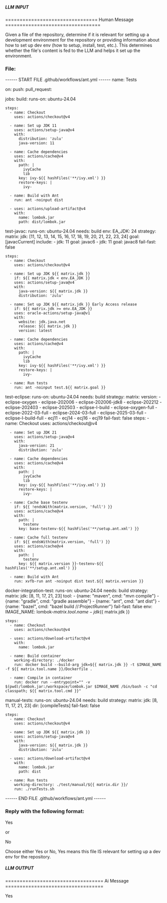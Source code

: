 ##### LLM INPUT #####
================================ Human Message =================================

Given a file of the repository, determine if it is relevant for setting up a development environment for the repository or providing information about how to set up dev env (how to setup, install, test, etc.). This determines whether the file's content is fed to the LLM and helps it set up the environment.

### File:
------ START FILE .github/workflows/ant.yml ------
name: Tests

on:
  push:
  pull_request:

jobs:
  build:
    runs-on: ubuntu-24.04

    steps:
      - name: Checkout
        uses: actions/checkout@v4
      
      - name: Set up JDK 11
        uses: actions/setup-java@v4
        with:
          distribution: 'zulu'
          java-version: 11
      
      - name: Cache dependencies
        uses: actions/cache@v4
        with:
          path: |
            ivyCache
            lib
          key: ivy-${{ hashFiles('**/ivy.xml') }}
          restore-keys: |
            ivy-
        
      - name: Build with Ant
        run: ant -noinput dist
        
      - uses: actions/upload-artifact@v4
        with:
          name: lombok.jar
          path: dist/lombok.jar
    
  
  test-javac:
    runs-on: ubuntu-24.04
    needs: build
    env:
      EA_JDK: 24
    strategy: 
      matrix: 
        jdk: [11, 12, 13, 14, 15, 16, 17, 18, 19, 20, 21, 22, 23, 24]
        goal: [javacCurrent]
        include:
          - jdk: 11
            goal: javac6
          - jdk: 11
            goal: javac8
      fail-fast: false

    steps:
      - name: Checkout
        uses: actions/checkout@v4
      
      - name: Set up JDK ${{ matrix.jdk }}
        if: ${{ matrix.jdk < env.EA_JDK }}
        uses: actions/setup-java@v4
        with:
          java-version: ${{ matrix.jdk }}
          distribution: 'zulu'
      
      - name: Set up JDK ${{ matrix.jdk }} Early Access release
        if: ${{ matrix.jdk >= env.EA_JDK }}
        uses: oracle-actions/setup-java@v1
        with:
          website: jdk.java.net
          release: ${{ matrix.jdk }}
          version: latest
      
      - name: Cache dependencies
        uses: actions/cache@v4
        with:
          path: |
            ivyCache
            lib
          key: ivy-${{ hashFiles('**/ivy.xml') }}
          restore-keys: |
            ivy-
        
      - name: Run tests
        run: ant -noinput test.${{ matrix.goal }}
  
  test-eclipse:
    runs-on: ubuntu-24.04
    needs: build
    strategy: 
      matrix: 
        version:
          - eclipse-oxygen
          - eclipse-202006
          - eclipse-202006-jdk8
          - eclipse-202212
          - eclipse-202403
          - eclipse-202503
          - eclipse-I-build
          - eclipse-oxygen-full
          - eclipse-2022-03-full
          - eclipse-2024-03-full
          - eclipse-2025-03-full
          - eclipse-I-build-full
          - ecj11
          - ecj14
          - ecj16
          - ecj19
      fail-fast: false
    steps:
      - name: Checkout
        uses: actions/checkout@v4
        
      - name: Set up JDK 21
        uses: actions/setup-java@v4
        with:
          java-version: 21
          distribution: 'zulu'

      - name: Cache dependencies
        uses: actions/cache@v4
        with:
          path: |
            ivyCache
            lib
          key: ivy-${{ hashFiles('**/ivy.xml') }}
          restore-keys: |
            ivy-

      - name: Cache base testenv
        if: ${{ !endsWith(matrix.version, 'full') }}
        uses: actions/cache@v4
        with:
          path: |
            testenv
          key: base-testenv-${{ hashFiles('**/setup.ant.xml') }}

      - name: Cache full testenv
        if: ${{ endsWith(matrix.version, 'full') }}
        uses: actions/cache@v4
        with:
          path: |
            testenv
          key: ${{ matrix.version }}-testenv-${{ hashFiles('**/setup.ant.xml') }}
          
      - name: Build with Ant
        run: xvfb-run ant -noinput dist test.${{ matrix.version }}
        
  docker-integration-test:
    runs-on: ubuntu-24.04
    needs: build
    strategy: 
      matrix: 
        jdk: [8, 11, 17, 21, 23]
        tool: 
          - {name: "maven",  cmd: "mvn compile"}
          - {name: "gradle", cmd: "gradle assemble"}
          - {name: "ant",    cmd: "ant dist"}
          - {name: "bazel",  cmd: "bazel build //:ProjectRunner"}
      fail-fast: false
    env:
      IMAGE_NAME: lombok-${{ matrix.tool.name }}-jdk${{ matrix.jdk }}
      
    steps:
      - name: Checkout
        uses: actions/checkout@v4
        
      - uses: actions/download-artifact@v4
        with:
          name: lombok.jar
        
      - name: Build container
        working-directory: ./docker
        run: docker build --build-arg jdk=${{ matrix.jdk }} -t $IMAGE_NAME -f ${{ matrix.tool.name }}/Dockerfile .
        
      - name: Compile in container
        run: docker run --entrypoint="" -v $(pwd)/lombok.jar:/workspace/lombok.jar $IMAGE_NAME /bin/bash -c "cd classpath; ${{ matrix.tool.cmd }}"
  
  manual-tests:
    runs-on: ubuntu-24.04
    needs: build
    strategy: 
      matrix: 
        jdk: [8, 11, 17, 21, 23]
        dir: [compileTests]
      fail-fast: false
    
    steps:
      - name: Checkout
        uses: actions/checkout@v4
        
      - name: Set up JDK ${{ matrix.jdk }}
        uses: actions/setup-java@v4
        with:
          java-version: ${{ matrix.jdk }}
          distribution: 'zulu'
          
      - uses: actions/download-artifact@v4
        with:
          name: lombok.jar
          path: dist
          
      - name: Run tests
        working-directory: ./test/manual/${{ matrix.dir }}/
        run: ./runTests.sh


------ END FILE .github/workflows/ant.yml ------

### Reply with the following format:

<rel>Yes</rel>

or

<rel>No</rel>

Choose either Yes or No, Yes means this file IS relevant for setting up a dev env for the repository.

##### LLM OUTPUT #####
================================== Ai Message ==================================

<rel>Yes</rel>